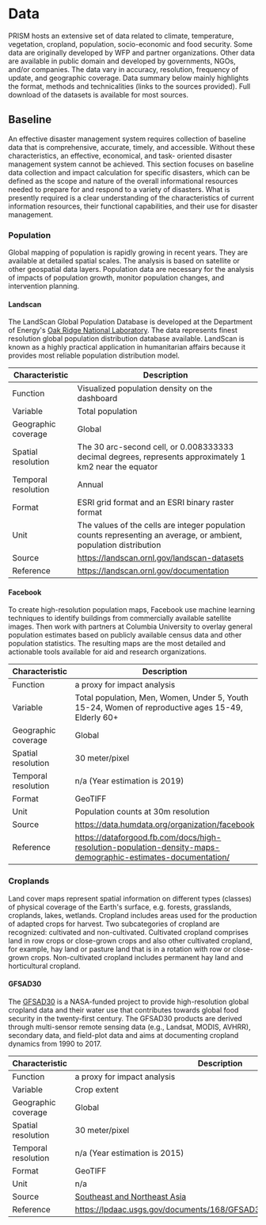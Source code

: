 # Data

PRISM hosts an extensive set of data related to climate, temperature, vegetation, cropland, population, socio-economic and food security. Some data are originally developed by WFP and partner organizations. Other data are available in public domain and developed by governments, NGOs, and/or companies. The data vary in accuracy, resolution, frequency of update, and geographic coverage. Data summary below mainly highlights the format, methods and technicalities (links to the sources provided). Full download of the datasets is available for most sources.


## Baseline

An effective disaster management system requires collection of baseline data that is comprehensive, accurate, timely, and accessible. Without these characteristics, an effective, economical, and task- oriented disaster management system cannot be achieved. This section focuses on baseline data collection and impact calculation for specific disasters, which can be defined as the scope and nature of the overall informational resources needed to prepare for and respond to a variety of disasters. What is presently required is a clear understanding of the characteristics of current information resources, their functional capabilities, and their use for disaster management.

### Population

Global mapping of population is rapidly growing in recent years. They are available at detailed spatial scales. The analysis is based on satellite or other geospatial data layers. Population data are necessary for the analysis of impacts of population growth, monitor population changes, and intervention planning.

#### Landscan

The LandScan Global Population Database is developed at the Department of Energy's [Oak Ridge National Laboratory](https://landscan.ornl.gov). The data represents finest resolution global population distribution database available. LandScan is known as a highly practical application in humanitarian affairs because it provides most reliable population distribution model.

| Characteristic  | Description  |
|---|---|
| Function  | Visualized population density on the dashboard  |
| Variable  | Total population  |
| Geographic coverage  | Global  |
| Spatial resolution  | The 30 arc-second cell, or 0.008333333 decimal degrees, represents approximately 1 km2 near the equator  |
| Temporal resolution  | Annual  |
| Format  | ESRI grid format and an ESRI binary raster format  |
| Unit  | The values of the cells are integer population counts representing an average, or ambient, population distribution  |
| Source  | https://landscan.ornl.gov/landscan-datasets  |
| Reference  | https://landscan.ornl.gov/documentation  |

#### Facebook

To create high-resolution population maps, Facebook use machine learning techniques to identify buildings from commercially available satellite images. Then work with partners at Columbia University to overlay general population estimates based on publicly available census data and other population statistics. The resulting maps are the most detailed and actionable tools available for aid and research organizations.

| Characteristic  | Description  |
|---|---|
| Function  | a proxy for impact analysis  |
| Variable  | Total population, Men, Women, Under 5, Youth 15-24, Women of reproductive ages 15-49, Elderly 60+  |
| Geographic coverage  | Global  |
| Spatial resolution  | 30 meter/pixel  |
| Temporal resolution  | n/a (Year estimation is 2019)  |
| Format  | GeoTIFF  |
| Unit  | Population counts at 30m resolution  |
| Source  | https://data.humdata.org/organization/facebook  |
| Reference  | https://dataforgood.fb.com/docs/high-resolution-population-density-maps-demographic-estimates-documentation/  |


### Croplands

Land cover maps represent spatial information on different types (classes) of physical coverage of the Earth's surface, e.g. forests, grasslands, croplands, lakes, wetlands. Cropland includes areas used for the production of adapted crops for harvest. Two subcategories of cropland are recognized: cultivated and non-cultivated. Cultivated cropland comprises land in row crops or close-grown crops and also other cultivated cropland, for example, hay land or pasture land that is in a rotation with row or close-grown crops. Non-cultivated cropland includes permanent hay land and horticultural cropland.

#### GFSAD30

The [GFSAD30](https://geography.wr.usgs.gov/science/croplands/index.html) is a NASA-funded project to provide high-resolution global cropland data and their water use that contributes towards global food security in the twenty-first century. The GFSAD30 products are derived through multi-sensor remote sensing data (e.g., Landsat, MODIS, AVHRR), secondary data, and field-plot data and aims at documenting cropland dynamics from 1990 to 2017.

| Characteristic  | Description  |
|---|---|
| Function  | a proxy for impact analysis  |
| Variable  | Crop extent  |
| Geographic coverage  | Global  |
| Spatial resolution  | 30 meter/pixel  |
| Temporal resolution  | n/a (Year estimation is 2015)  |
| Format  | GeoTIFF  |
| Unit  | n/a  |
| Source  | [Southeast and Northeast Asia](https://lpdaac.usgs.gov/products/gfsad30seacev001/)  |
| Reference  | https://lpdaac.usgs.gov/documents/168/GFSAD30SEACE_User_Guide_V1.pdf  |







